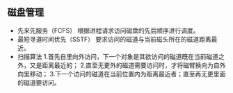 ## 磁盘管理
- 先来先服务（FCFS）
根据进程请求访问磁盘的先后顺序进行调度。
- 最短寻道时间优先（SSTF）
要求访问的磁道与当前磁头所在的磁道距离最近。
- 扫描算法
		1.首先自里向外访问，下一个对象是其欲访问的磁道既在当前磁道之外，又是距离最近的；
		2.直至无更外的磁道需要访问时，才将磁臂换向为自外向里移动；
		3.下一个访问的磁道在当前位置内为距离最近者；直至再无更里面的磁道要访问。
